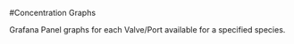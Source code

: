 #Concentration Graphs

Grafana Panel graphs for each Valve/Port available for a specified species. 
